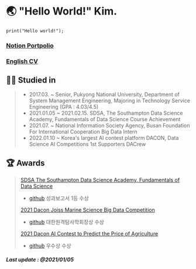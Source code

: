 # 🌏 "Hello World!" Kim. 


``` Python3
print("Hello world!");
```

### [Notion Portpolio](https://aquatic-avocado-034.notion.site/Hello-World-Kim-85cedbf2d0f54cc199316a535777e234)

### [English CV](https://github.com/worldpapa/engCV)


## 👨‍🎓 Studied in

> * 2017.03. ~ Senior, Pukyong National University, Department of System Management Engineering, Majoring in Technology Service Engineering (GPA : 4.03/4.5)
> * 2021.01.05 ~ 2021.02.15. SDSA, The Southampton Data Science Academy, Fundamentals of Data Science Course Achievement
> * 2021.07. ~ National Information Society Agency, Busan Foundation For International Cooperation Big Data Intern
> * 2022.01.10 ~ Korea's largest AI contest platform DACON, Data Science AI Competitions 1st Supporters DACrew

## 🏆 Awards

> [SDSA The Southampton Data Science Academy, Fundamentals of Data Science](https://cms.pknu.ac.kr/pknusme/view.do?no=13640&idx=483693&view=view&pageIndex=1&sv=&sw=)
> * [github](https://github.com/worldpapa/gStep)
> 성과보고서 1등 수상
>
> [2021 Dacon Joiss Marine Science Big Data Competition](https://dacon.io/competitions/official/235793/overview/description)
> * [github](https://github.com/worldpapa/joiss)
> 대한원격탐사학회장상 수상
> 
> [2021 Dacon AI Contest to Predict the Price of Agriculture](https://dacon.io/competitions/official/235801/overview/description)
> * [github](https://github.com/worldpapa/Nongsan)
> 우수상 수상


##### Last update : @2021/01/05

<!-- > [2021 AIfactory EWP Power Generation Big Data Competition](http://aifactory.space/competition/detail/1906)
> * [github](https://github.com/worldpapa/ewp_windpower)
> 장려상 수상 -->
